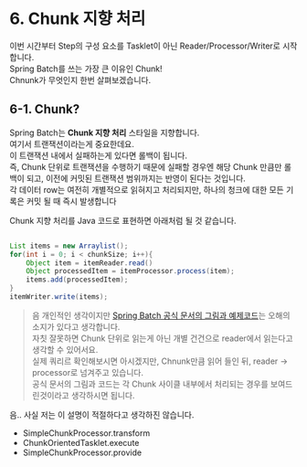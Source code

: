 # 6. Chunk 지향 처리
 
이번 시간부터 Step의 구성 요소를 Tasklet이 아닌 Reader/Processor/Writer로 시작합니다.  
Spring Batch를 쓰는 가장 큰 이유인 Chunk!  
Chnunk가 무엇인지 한번 살펴보겠습니다.

## 6-1. Chunk?

Spring Batch는 **Chunk 지향 처리** 스타일을 지향합니다.  
여기서 트랜잭션이라는게 중요한데요.  
이 트랜잭션 내에서 실패하는게 있다면 롤백이 됩니다.  
즉, Chunk 단위로 트랜잭션을 수행하기 때문에 실패할 경우엔 해당 Chunk 만큼만 롤백이 되고, 이전에 커밋된 트랜잭션 범위까지는 반영이 된다는 것입니다.  
각 데이터 row는 여전히 ​​개별적으로 읽혀지고 처리되지만, 하나의 청크에 대한 모든 기록은 커밋 될 때 즉시 발생합니다

Chunk 지향 처리를 Java 코드로 표현하면 아래처럼 될 것 같습니다.

```java

List items = new Arraylist();
for(int i = 0; i < chunkSize; i++){
    Object item = itemReader.read()
    Object processedItem = itemProcessor.process(item);
    items.add(processedItem);
}
itemWriter.write(items);
```

> 음 개인적인 생각이지만 [Spring Batch 공식 문서의 그림과 예제코드](https://docs.spring.io/spring-batch/4.0.x/reference/html/index-single.html#chunkOrientedProcessing)는 오해의 소지가 있다고 생각합니다.  
자칫 잘못하면 Chunk 단위로 읽는게 아닌 개별 건건으로 reader에서 읽는다고 생각할 수 있어서요.  
실제 쿼리르 확인해보시면 아시겠지만, Chnunk만큼 읽어 들인 뒤, reader -> processor로 넘겨주고 있습니다.  
공식 문서의 그림과 코드는 각 Chunk 사이클 내부에서 처리되는 경우를 보여드린것이라고 생각하시면 됩니다.

음.. 사실 저는 이 설명이 적절하다고 생각하진 않습니다.  

* SimpleChunkProcessor.transform
* ChunkOrientedTasklet.execute
* SimpleChunkProcessor.provide
